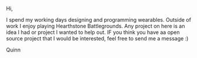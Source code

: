 Hi, 

I spend my working days designing and programming wearables. 
Outside of work I enjoy playing Hearthstone Battlegrounds. 
Any project on here is an idea I had or project I wanted to help out. 
IF you think you have aa open source project that I would be interested, feel free to send me a message :)

Quinn


<!---
quinnabrvau/quinnabrvau is a ✨ special ✨ repository because its `README.md` (this file) appears on your GitHub profile.
You can click the Preview link to take a look at your changes.
--->
